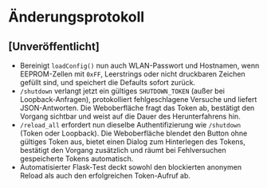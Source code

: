 # Änderungsprotokoll

## [Unveröffentlicht]
- Bereinigt `loadConfig()` nun auch WLAN-Passwort und Hostnamen, wenn EEPROM-Zellen mit `0xFF`, Leerstrings oder nicht druckbaren Zeichen gefüllt sind, und speichert die Defaults sofort zurück.
- `/shutdown` verlangt jetzt ein gültiges `SHUTDOWN_TOKEN` (außer bei Loopback-Anfragen), protokolliert fehlgeschlagene Versuche
  und liefert JSON-Antworten. Die Weboberfläche fragt das Token ab, bestätigt den Vorgang sichtbar und weist auf die Dauer des
  Herunterfahrens hin.
- `/reload_all` erfordert nun dieselbe Authentifizierung wie `/shutdown` (Token oder Loopback). Die Weboberfläche blendet den
  Button ohne gültiges Token aus, bietet einen Dialog zum Hinterlegen des Tokens, bestätigt den Vorgang zusätzlich und räumt
  bei Fehlversuchen gespeicherte Tokens automatisch.
- Automatisierter Flask-Test deckt sowohl den blockierten anonymen Reload als auch den erfolgreichen Token-Aufruf ab.
